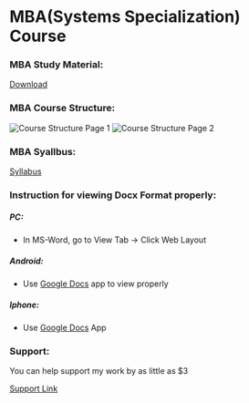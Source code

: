 # MBA(Systems Specialization) Course

### MBA Study Material:
[Download](https://github.com/fawazahmed0/mba-course/releases/latest/download/mba-course.zip)



### MBA Course Structure:

![Course Structure Page 1](https://github.com/fawazahmed0/mba-course/raw/main/Course%20Structure_Page_1.jpg)
![Course Structure Page 2](https://github.com/fawazahmed0/mba-course/raw/main/Course%20Structure_Page_2.jpg)


### MBA Syallbus:
[Syllabus](https://github.com/fawazahmed0/mba-course/raw/main/Course%20Structure%20%26%20Syllabus.pdf)

### Instruction for viewing Docx Format properly:

##### PC:
- In MS-Word, go to View Tab -> Click Web Layout
##### Android:
- Use [Google Docs](https://play.google.com/store/apps/details?id=com.google.android.apps.docs.editors.docs&hl=en_IN&gl=US) app to view properly
##### Iphone:
- Use [Google Docs](https://apps.apple.com/us/app/google-docs-sync-edit-share/id842842640) App


### Support:
You can help support my work by as little as $3<br>

[Support Link](https://fawazahmed0.github.io/donate)

